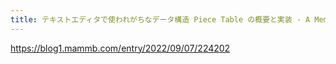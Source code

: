 ```yaml
---
title: テキストエディタで使われがちなデータ構造 Piece Table の概要と実装 - A Memorandum
---
```


https://blog1.mammb.com/entry/2022/09/07/224202

